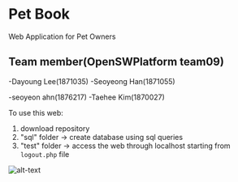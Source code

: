 # Pet Book
Web Application for Pet Owners
 
 ## Team member(OpenSWPlatform team09)
 -Dayoung Lee(1871035) -Seoyeong Han(1871055)

 -seoyeon ahn(1876217) -Taehee Kim(1870027)
 
 
 To use this web: 
 
 1. download repository
 2. "sql" folder -> create database using sql queries
 2. "test" folder -> access the web through localhost starting from `logout.php` file
 
![alt-text](https://github.com/Taehee-K/Pet-Book/blob/main/logout_page.png)
